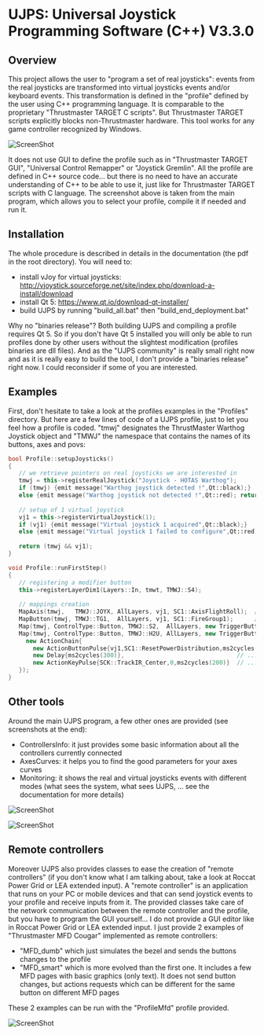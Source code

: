 # UJPS: Universal Joystick Programming Software (C++) V3.3.0
## Overview

This project allows the user to "program a set of real joysticks": events from the real joysticks are transformed into virtual joysticks events and/or keyboard events. This transformation is defined in the "profile" defined by the user using C++ programming language. It is comparable to the proprietary "Thrustmaster TARGET C scripts". But Thrustmaster TARGET scripts explicitly blocks non-Thrustmaster hardware. This tool works for any game controller recognized by Windows.


![ScreenShot](https://i.imgur.com/qCnL9to.png)


It does not use GUI to define the profile such as in "Thrustmaster TARGET GUI", "Universal Control Remapper" or "Joystick Gremlin". All the profile are defined in C++ source code... but there is no need to have an accurate understanding of C++ to be able to use it, just like for Thrustmaster TARGET scripts with C language. The screenshot above is taken from the main program, which allows you to select your profile, compile it if needed and run it.


## Installation

The whole procedure is described in details in the documentation (the pdf in the root directory). You will need to:
- install vJoy for virtual joysticks: http://vjoystick.sourceforge.net/site/index.php/download-a-install/download
- install Qt 5: https://www.qt.io/download-qt-installer/
- build UJPS by running "build_all.bat" then "build_end_deployment.bat"

Why no "binaries release"? Both building UJPS and compiling a profile requires Qt 5. So if you don't have Qt 5 installed you will only be able to run profiles done by other users without the slightest modification (profiles binaries are dll files). And as the "UJPS community" is really small right now and as it is really easy to build the tool, I don't provide a "binaries release" right now. I could reconsider if some of you are interested.


## Examples

First, don't hesitate to take a look at the profiles examples in the "Profiles" directory. But here are a few lines of code of a UJPS profile, just to let you feel how a profile is coded. "tmwj" designates the ThrustMaster Warthog Joystick object and "TMWJ" the namespace that contains the names of its buttons, axes and povs:

```C++
bool Profile::setupJoysticks()
{
   // we retrieve pointers on real joysticks we are interested in
   tmwj = this->registerRealJoystick("Joystick - HOTAS Warthog");
   if (tmwj) {emit message("Warthog joystick detected !",Qt::black);}
   else {emit message("Warthog joystick not detected !",Qt::red); return false;}
   
   // setup of 1 virtual joystick
   vj1 = this->registerVirtualJoystick(1);
   if (vj1) {emit message("Virtual joystick 1 acquired",Qt::black);}
   else {emit message("Virtual joystick 1 failed to configure",Qt::red);}
   
   return (tmwj && vj1);
}
```
```C++
void Profile::runFirstStep()
{
   // registering a modifier button
   this->registerLayerDim1(Layers::In, tmwt, TMWJ::S4);
   
   // mappings creation
   MapAxis(tmwj,   TMWJ::JOYX, AllLayers, vj1, SC1::AxisFlightRoll);  // basic axis mapping
   MapButton(tmwj, TMWJ::TG1,  AllLayers, vj1, SC1::FireGroup1);      // basic button mapping
   Map(tmwj, ControlType::Button, TMWJ::S2,  AllLayers, new TriggerButtonPress{},   new ActionCallback{[this]() {this->myCustomFunction();}}); // custom function execution when S2 gets pressed
   Map(tmwj, ControlType::Button, TMWJ::H2U, AllLayers, new TriggerButtonRelease{},  // when H2U is released...
     new ActionChain{
       new ActionButtonPulse{vj1,SC1::ResetPowerDistribution,ms2cycles(200)},  // button pulse of 200 ms...
       new Delay{ms2cycles(300)},                                // ... and 300 ms after the beginning of the first pulse...
       new ActionKeyPulse{SCK::TrackIR_Center,0,ms2cycles(200)}  // ... a keystroke pulse of 200 ms
   });
}
```


## Other tools

Around the main UJPS program, a few other ones are provided (see screenshots at the end):
- ControllersInfo: it just provides some basic information about all the controllers currently connected
- AxesCurves: it helps you to find the good parameters for your axes curves
- Monitoring: it shows the real and virtual joysticks events with different modes (what sees the system, what sees UJPS, ... see the documentation for more details)

![ScreenShot](https://i.imgur.com/4Mm6XqP.png)

![ScreenShot](https://i.imgur.com/680nJwt.png)


## Remote controllers

Moreover UJPS also provides classes to ease the creation of "remote controllers" (if you don't know what I am talking about, take a look at Roccat Power Grid or LEA extended input). A "remote controller" is an application that runs on your PC or mobile devices and that can send joystick events to your profile and receive inputs from it. The provided classes take care of the network communication between the remote controller and the profile, but you have to program the GUI yourself... I do not provide a GUI editor like in Roccat Power Grid or LEA extended input. I just provide 2 examples of "Thrustmaster MFD Cougar" implemented as remote controllers:
- "MFD_dumb" which just simulates the bezel and sends the buttons changes to the profile
- "MFD_smart" which is more evolved than the first one. It includes a few MFD pages with basic graphics (only text). It does not send button changes, but actions requests which can be different for the same button on different MFD pages

These 2 examples can be run with the "ProfileMfd" profile provided.

![ScreenShot](https://i.imgur.com/NuoG9RB.png)

